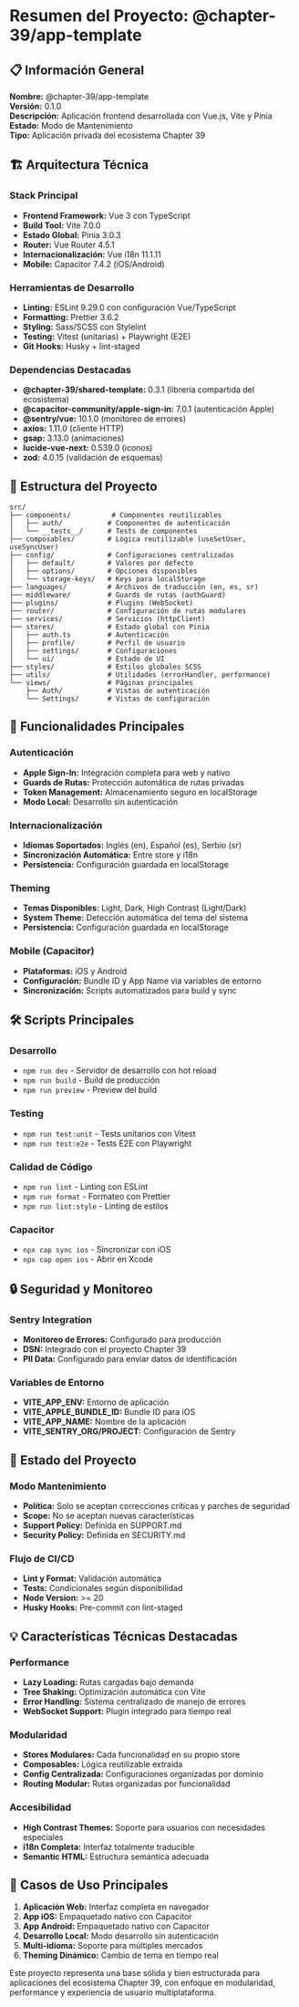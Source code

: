 # Resumen del Proyecto: @chapter-39/app-template

## 📋 Información General

**Nombre:** @chapter-39/app-template  
**Versión:** 0.1.0  
**Descripción:** Aplicación frontend desarrollada con Vue.js, Vite y Pinia  
**Estado:** Modo de Mantenimiento  
**Tipo:** Aplicación privada del ecosistema Chapter 39

## 🏗️ Arquitectura Técnica

### Stack Principal

- **Frontend Framework:** Vue 3 con TypeScript
- **Build Tool:** Vite 7.0.0
- **Estado Global:** Pinia 3.0.3
- **Router:** Vue Router 4.5.1
- **Internacionalización:** Vue i18n 11.1.11
- **Mobile:** Capacitor 7.4.2 (iOS/Android)

### Herramientas de Desarrollo

- **Linting:** ESLint 9.29.0 con configuración Vue/TypeScript
- **Formatting:** Prettier 3.6.2
- **Styling:** Sass/SCSS con Stylelint
- **Testing:** Vitest (unitarias) + Playwright (E2E)
- **Git Hooks:** Husky + lint-staged

### Dependencias Destacadas

- **@chapter-39/shared-template:** 0.3.1 (librería compartida del ecosistema)
- **@capacitor-community/apple-sign-in:** 7.0.1 (autenticación Apple)
- **@sentry/vue:** 10.1.0 (monitoreo de errores)
- **axios:** 1.11.0 (cliente HTTP)
- **gsap:** 3.13.0 (animaciones)
- **lucide-vue-next:** 0.539.0 (iconos)
- **zod:** 4.0.15 (validación de esquemas)

## 📁 Estructura del Proyecto

```
src/
├── components/          # Componentes reutilizables
│   ├── auth/           # Componentes de autenticación
│   └── __tests__/      # Tests de componentes
├── composables/        # Lógica reutilizable (useSetUser, useSyncUser)
├── config/             # Configuraciones centralizadas
│   ├── default/        # Valores por defecto
│   ├── options/        # Opciones disponibles
│   └── storage-keys/   # Keys para localStorage
├── languages/          # Archivos de traducción (en, es, sr)
├── middleware/         # Guards de rutas (authGuard)
├── plugins/            # Plugins (WebSocket)
├── router/             # Configuración de rutas modulares
├── services/           # Servicios (httpClient)
├── stores/             # Estado global con Pinia
│   ├── auth.ts         # Autenticación
│   ├── profile/        # Perfil de usuario
│   ├── settings/       # Configuraciones
│   └── ui/             # Estado de UI
├── styles/             # Estilos globales SCSS
├── utils/              # Utilidades (errorHandler, performance)
└── views/              # Páginas principales
    ├── Auth/           # Vistas de autenticación
    └── Settings/       # Vistas de configuración
```

## 🔧 Funcionalidades Principales

### Autenticación

- **Apple Sign-In:** Integración completa para web y nativo
- **Guards de Rutas:** Protección automática de rutas privadas
- **Token Management:** Almacenamiento seguro en localStorage
- **Modo Local:** Desarrollo sin autenticación

### Internacionalización

- **Idiomas Soportados:** Inglés (en), Español (es), Serbio (sr)
- **Sincronización Automática:** Entre store y i18n
- **Persistencia:** Configuración guardada en localStorage

### Theming

- **Temas Disponibles:** Light, Dark, High Contrast (Light/Dark)
- **System Theme:** Detección automática del tema del sistema
- **Persistencia:** Configuración guardada en localStorage

### Mobile (Capacitor)

- **Plataformas:** iOS y Android
- **Configuración:** Bundle ID y App Name via variables de entorno
- **Sincronización:** Scripts automatizados para build y sync

## 🛠️ Scripts Principales

### Desarrollo

- `npm run dev` - Servidor de desarrollo con hot reload
- `npm run build` - Build de producción
- `npm run preview` - Preview del build

### Testing

- `npm run test:unit` - Tests unitarios con Vitest
- `npm run test:e2e` - Tests E2E con Playwright

### Calidad de Código

- `npm run lint` - Linting con ESLint
- `npm run format` - Formateo con Prettier
- `npm run lint:style` - Linting de estilos

### Capacitor

- `npx cap sync ios` - Sincronizar con iOS
- `npx cap open ios` - Abrir en Xcode

## 🔒 Seguridad y Monitoreo

### Sentry Integration

- **Monitoreo de Errores:** Configurado para producción
- **DSN:** Integrado con el proyecto Chapter 39
- **PII Data:** Configurado para enviar datos de identificación

### Variables de Entorno

- **VITE_APP_ENV:** Entorno de aplicación
- **VITE_APPLE_BUNDLE_ID:** Bundle ID para iOS
- **VITE_APP_NAME:** Nombre de la aplicación
- **VITE_SENTRY_ORG/PROJECT:** Configuración de Sentry

## 🔄 Estado del Proyecto

### Modo Mantenimiento

- **Política:** Solo se aceptan correcciones críticas y parches de seguridad
- **Scope:** No se aceptan nuevas características
- **Support Policy:** Definida en SUPPORT.md
- **Security Policy:** Definida en SECURITY.md

### Flujo de CI/CD

- **Lint y Format:** Validación automática
- **Tests:** Condicionales según disponibilidad
- **Node Version:** >= 20
- **Husky Hooks:** Pre-commit con lint-staged

## 💡 Características Técnicas Destacadas

### Performance

- **Lazy Loading:** Rutas cargadas bajo demanda
- **Tree Shaking:** Optimización automática con Vite
- **Error Handling:** Sistema centralizado de manejo de errores
- **WebSocket Support:** Plugin integrado para tiempo real

### Modularidad

- **Stores Modulares:** Cada funcionalidad en su propio store
- **Composables:** Lógica reutilizable extraída
- **Config Centralizada:** Configuraciones organizadas por dominio
- **Routing Modular:** Rutas organizadas por funcionalidad

### Accesibilidad

- **High Contrast Themes:** Soporte para usuarios con necesidades especiales
- **i18n Completa:** Interfaz totalmente traducible
- **Semantic HTML:** Estructura semántica adecuada

## 🎯 Casos de Uso Principales

1. **Aplicación Web:** Interfaz completa en navegador
2. **App iOS:** Empaquetado nativo con Capacitor
3. **App Android:** Empaquetado nativo con Capacitor
4. **Desarrollo Local:** Modo desarrollo sin autenticación
5. **Multi-idioma:** Soporte para múltiples mercados
6. **Theming Dinámico:** Cambio de tema en tiempo real

Este proyecto representa una base sólida y bien estructurada para aplicaciones del ecosistema Chapter 39, con enfoque en modularidad, performance y experiencia de usuario multiplataforma.
